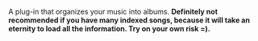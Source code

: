 A plug-in that organizes your music into albums. **Definitely not recommended if you have many indexed songs, because it will take an eternity to load all the information. Try on your own risk =).**